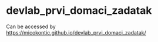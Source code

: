 # devlab_prvi_domaci_zadatak

Can be accessed by https://micokontic.github.io/devlab_prvi_domaci_zadatak/
